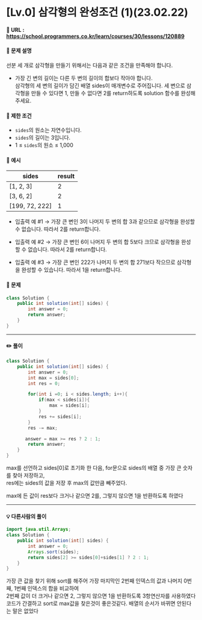 # [Lv.0] 삼각형의 완성조건 (1)(23.02.22)

#### 📌 URL : https://school.programmers.co.kr/learn/courses/30/lessons/120889

#### 📌 문제 설명

선분 세 개로 삼각형을 만들기 위해서는 다음과 같은 조건을 만족해야 합니다.

- 가장 긴 변의 길이는 다른 두 변의 길이의 합보다 작아야 합니다.  
  삼각형의 세 변의 길이가 담긴 배열 sides이 매개변수로 주어집니다. 세 변으로 삼각형을 만들 수 있다면 1, 만들 수 없다면 2를 return하도록 solution 함수를 완성해주세요.

#### 📌 제한 조건

- `sides`의 원소는 자연수입니다.
- `sides`의 길이는 3입니다.
- 1 ≤ `sides`의 원소 ≤ 1,000

#### 📌 예시

| sides          | result |
| -------------- | ------ |
| [1, 2, 3]      | 2      |
| [3, 6, 2]      | 2      |
| [199, 72, 222] | 1      |

- 입출력 예 #1
  → 가장 큰 변인 3이 나머지 두 변의 합 3과 같으므로 삼각형을 완성할 수 없습니다. 따라서 2를 return합니다.

- 입출력 예 #2
  → 가장 큰 변인 6이 나머지 두 변의 합 5보다 크므로 삼각형을 완성할 수 없습니다. 따라서 2를 return합니다.

- 입출력 예 #3
  → 가장 큰 변인 222가 나머지 두 변의 합 271보다 작으므로 삼각형을 완성할 수 있습니다. 따라서 1을 return합니다.

#### 📌 문제

```java
class Solution {
    public int solution(int[] sides) {
        int answer = 0;
        return answer;
    }
}
```

---

#### ✏️ 풀이

```java
class Solution {
    public int solution(int[] sides) {
        int answer = 0;
        int max = sides[0];
        int res = 0;

        for(int i =0; i < sides.length; i++){
            if(max < sides[i]){
                max = sides[i];
            }
            res += sides[i];
        }
        res -= max;

       answer = max >= res ? 2 : 1;
        return answer;
    }
}
```

max를 선언하고 sides[0]로 초기화 한 다음, for문으로 sides의 배열 중 가장 큰 숫자를 찾아 저장하고,  
res에는 sides의 값을 저장 후 max의 값만큼 빼주었다.

max에 든 값이 res보다 크거나 같으면 2를, 그렇지 않으면 1을 반환하도록 하였다

---

#### 💡 다른사람의 풀이

```java
import java.util.Arrays;
class Solution {
    public int solution(int[] sides) {
        int answer = 0;
        Arrays.sort(sides);
        return sides[2] >= sides[0]+sides[1] ? 2 : 1;
    }
}
```

가장 큰 값을 찾기 위해 sort를 해주어 가장 마지막인 2번째 인덱스의 값과 나머지 0번째, 1번째 인덱스의 합을 비교하여  
2번째 값이 더 크거나 같으면 2, 그렇지 않으면 1을 반환하도록 3항연산자를 사용하였다  
코드가 간결하고 sort로 max값을 찾은것이 좋은것같다. 배열의 순서가 바뀌면 안된다는 말은 없었다
